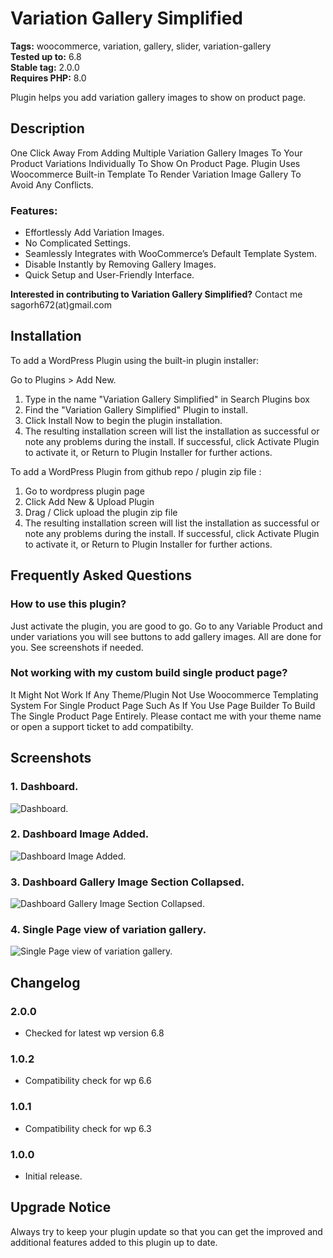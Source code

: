 # Variation Gallery Simplified

**Tags:** woocommerce, variation, gallery, slider, variation-gallery \
**Tested up to:** 6.8 \
**Stable tag:** 2.0.0 \
**Requires PHP:** 8.0

Plugin helps you add variation gallery images to show on product page.

## Description

One Click Away From Adding Multiple Variation Gallery Images To Your Product Variations Individually To Show On Product Page. Plugin Uses Woocommerce Built-in Template To Render Variation Image Gallery To Avoid Any Conflicts.

### Features:

- Effortlessly Add Variation Images.
- No Complicated Settings.
- Seamlessly Integrates with WooCommerce’s Default Template System.
- Disable Instantly by Removing Gallery Images.
- Quick Setup and User-Friendly Interface.

**Interested in contributing to Variation Gallery Simplified?**
Contact me sagorh672(at)gmail.com

## Installation

To add a WordPress Plugin using the built-in plugin installer:

Go to Plugins > Add New.

1. Type in the name "Variation Gallery Simplified" in Search Plugins box
2. Find the "Variation Gallery Simplified" Plugin to install.
3. Click Install Now to begin the plugin installation.
4. The resulting installation screen will list the installation as successful or note any problems during the install.
If successful, click Activate Plugin to activate it, or Return to Plugin Installer for further actions.

To add a WordPress Plugin from github repo / plugin zip file :
1. Go to wordpress plugin page
2. Click Add New & Upload Plugin
3. Drag / Click upload the plugin zip file
4. The resulting installation screen will list the installation as successful or note any problems during the install.
If successful, click Activate Plugin to activate it, or Return to Plugin Installer for further actions.

## Frequently Asked Questions

### How to use this plugin?

Just activate the plugin, you are good to go. Go to any Variable Product and under variations you will see buttons to add gallery images. All are done for you. See screenshots if needed.
### Not working with my custom build single product page?

It Might Not Work If Any Theme/Plugin Not Use Woocommerce Templating System For Single Product Page Such As If You Use Page Builder To Build The Single Product Page Entirely. Please contact me with your theme name or open a support ticket to add compatibilty.

## Screenshots

### 1. Dashboard.

![Dashboard.](https://ps.w.org/variation-gallery-simplified/assets/screenshot-1.png)

### 2. Dashboard Image Added.

![Dashboard Image Added.](https://ps.w.org/variation-gallery-simplified/assets/screenshot-2.png)

### 3. Dashboard Gallery Image Section Collapsed.

![Dashboard Gallery Image Section Collapsed.](https://ps.w.org/variation-gallery-simplified/assets/screenshot-3.png)

### 4. Single Page view of variation gallery.

![Single Page view of variation gallery.](https://ps.w.org/variation-gallery-simplified/assets/screenshot-4.png)

## Changelog

### 2.0.0
- Checked for latest wp version 6.8

### 1.0.2
- Compatibility check for wp 6.6

### 1.0.1

- Compatibility check for wp 6.3
### 1.0.0

- Initial release.

## Upgrade Notice

Always try to keep your plugin update so that you can get the improved and additional features added to this plugin up to date.
